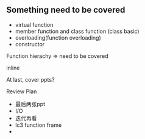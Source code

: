 ## Something need to be covered
- virtual function
- member function and class function (class basic)
- overloading(function overloading)
- constructor


Function hierachy => need to be covered


inline


At last, cover ppts?


Review Plan
- 最后两张ppt
- I/O
- 迭代再看
- lc3 function frame
- 